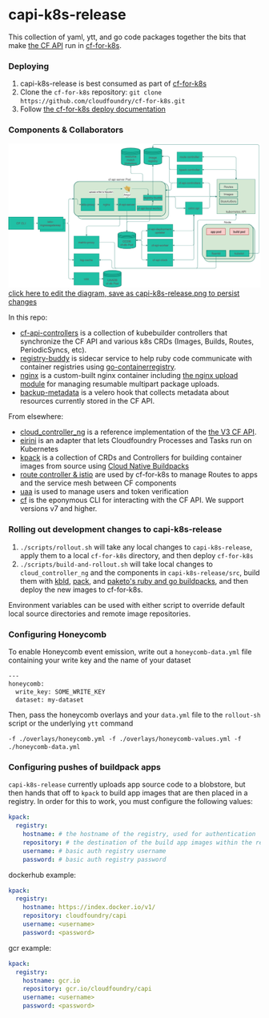 # capi-k8s-release

This collection of yaml, ytt, and go code packages together the bits that make [the CF API](http://v3-apidocs.cloudfoundry.org/) run in [cf-for-k8s](https://github.com/cloudfoundry/cf-for-k8s/). 

### Deploying

1. capi-k8s-release is best consumed as part of [cf-for-k8s](https://github.com/cloudfoundry/cf-for-k8s/)
1. Clone the `cf-for-k8s` repository: `git clone https://github.com/cloudfoundry/cf-for-k8s.git`
1. Follow [the cf-for-k8s deploy documentation](https://github.com/cloudfoundry/cf-for-k8s/blob/develop/docs/deploy.md)
  
### Components & Collaborators

![A Diagram of cf-for-k8s focused on the CF API](capi-k8s-release.png)
[click here to edit the diagram, save as capi-k8s-release.png to persist changes](https://app.diagrams.net/?src=about#Hcloudfoundry%2Fcapi-k8s-release%2Fmaster%2Fcapi-k8s-release.png)

In this repo:
- [cf-api-controllers](https://github.com/cloudfoundry/capi-k8s-release/tree/master/src/cf-api-controllers) is a collection of kubebuilder controllers that synchronize the CF API and various k8s CRDs (Images, Builds, Routes, PeriodicSyncs, etc).
- [registry-buddy](https://github.com/cloudfoundry/capi-k8s-release/tree/master/src/registry-buddy) is sidecar service to help ruby code communicate with container registries using [go-containerregistry](https://github.com/google/go-containerregistry).
- [nginx](https://github.com/cloudfoundry/capi-k8s-release/tree/master/dockerfiles/nginx) is a custom-built nginx container including [the nginx upload module](https://github.com/vkholodkov/nginx-upload-module) for managing resumable multipart package uploads.
- [backup-metadata](https://github.com/cloudfoundry/capi-k8s-release/tree/master/src/backup-metadata) is a velero hook that collects metadata about resources currently stored in the CF API. 

From elsewhere:
- [cloud_controller_ng](https://github.com/cloudfoundry/cloud_controller_ng) is a reference implementation of the [the V3 CF API](http://v3-apidocs.cloudfoundry.org/).
- [eirini](https://github.com/cloudfoundry-incubator/eirini) is an adapter that lets Cloudfoundry Processes and Tasks run on Kubernetes
- [kpack](https://github.com/pivotal/kpack) is a collection of CRDs and Controllers for building container images from source using [Cloud Native Buildpacks](https://buildpacks.io/features/)
- [route controller & istio](https://github.com/cloudfoundry/cf-k8s-networking) are used by cf-for-k8s to manage Routes to apps and the service mesh between CF components
- [uaa](https://github.com/cloudfoundry/uaa) is used to manage users and token verification
- [cf](https://github.com/cloudfoundry/cli) is the eponymous CLI for interacting with the CF API. We support versions v7 and higher.

### Rolling out development changes to capi-k8s-release

1. `./scripts/rollout.sh` will take any local changes to `capi-k8s-release`, apply them to a local `cf-for-k8s` directory, and then deploy `cf-for-k8s`
1. `./scripts/build-and-rollout.sh` will take local changes to `cloud_controller_ng` and the components in `capi-k8s-release/src`, build them with [kbld](https://get-kbld.io/), [pack](https://github.com/buildpacks/pack), and [paketo's ruby and go buildpacks](https://github.com/paketo-buildpacks), and then deploy the new images to cf-for-k8s.

Environment variables can be used with either script to override default local source directories and remote image repositories.

### Configuring Honeycomb
To enable Honeycomb event emission, write out a `honeycomb-data.yml` file containing your
write key and the name of your dataset
```
---
honeycomb:
  write_key: SOME_WRITE_KEY
  dataset: my-dataset
```

Then, pass the honeycomb overlays and your `data.yml` file to the `rollout-sh`
script or the underlying `ytt` command
```
-f ./overlays/honeycomb.yml -f ./overlays/honeycomb-values.yml -f ./honeycomb-data.yml
```

### Configuring pushes of buildpack apps

`capi-k8s-release` currently uploads app source code to a blobstore, but then hands that off to `kpack` to build app images that are then placed in a registry.  In order for this to work, you must configure the following values:

```yaml
kpack:
  registry:
    hostname: # the hostname of the registry, used for authentication
    repository: # the destination of the build app images within the registry
    username: # basic auth registry username
    password: # basic auth registry password
```

dockerhub example:
```yaml
kpack:
  registry:
    hostname: https://index.docker.io/v1/
    repository: cloudfoundry/capi
    username: <username>
    password: <password>
```

gcr example:
```yaml
kpack:
  registry:
    hostname: gcr.io
    repository: gcr.io/cloudfoundry/capi
    username: <username>
    password: <password>
```

